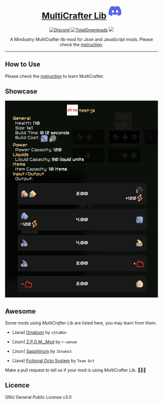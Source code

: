 <div align="center">

# [MultiCrafter Lib](https://liplum.github.io/MultiCrafterLib/) [![Discord](GFX/Discord.png)](https://discord.gg/PDwyxM3waw)

[![Discord](https://img.shields.io/discord/937228972041842718?color=%23529b69&label=Discord&logo=Discord&style=for-the-badge)](https://discord.gg/PDwyxM3waw)
[![TotalDownloads](https://img.shields.io/github/downloads/liplum/MultiCrafterLib/total?color=674ea7&label=Download&logo=docusign&logoColor=white&style=for-the-badge)](https://github.com/liplum/MultiCrafterLib/releases)
[![](https://jitpack.io/v/liplum/MultiCrafterLib.svg)](https://jitpack.io/#liplum/MultiCrafterLib)

A Mindustry MultiCrafter lib-mod for Json and JavaScript mods.
Please check the [instruction](https://liplum.github.io/MultiCrafterLib/).
___
</div>

## How to Use

Please check the [instruction](https://liplum.github.io/MultiCrafterLib/) to learn MultiCrafter.

## Showcase
![Statistics](GFX/Statistics.gif)

## Awesome

Some mods using *MultiCrafter Lib* are listed here, you may learn from them.

- [Java] [Omaloon](https://github.com/xStaBUx/Omaloon-mod-public) by `xStaBUx`

- [Json] [Z.P.G.M._Mod](https://github.com/r-omnom/Z.P.G.M._Mod) by `r-omnom`

- [Json] [Sapphirium](https://github.com/3Snake3/Sapphirium) by `3Snake3`

- [Java] [Fictional Octo System](https://github.com/TeamOct/fictional-octo-system) by `Team Oct`

Make a pull request to tell us if your mod is using MultiCrafter Lib. :rocket::rocket::rocket:

## Licence

GNU General Public License v3.0
